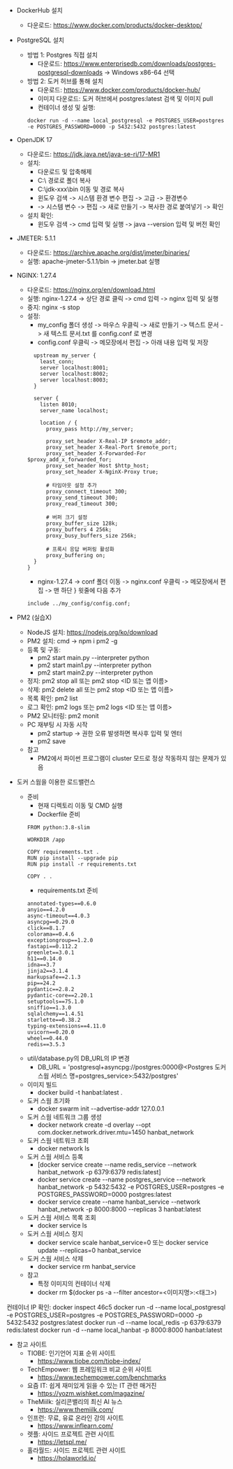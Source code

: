* DockerHub 설치
  * 다운로드: https://www.docker.com/products/docker-desktop/

* PostgreSQL 설치
  * 방법 1: Postgres 직접 설치
    * 다운로드: https://www.enterprisedb.com/downloads/postgres-postgresql-downloads -> Windows x86-64 선택
  * 방법 2: 도커 허브를 통해 설치
    * 다운로드: https://www.docker.com/products/docker-hub/
    * 이미지 다운로드: 도커 허브에서 postgres:latest 검색 및 이미지 pull
    * 컨테이너 생성 및 실행:
    ```
    docker run -d --name local_postgresql -e POSTGRES_USER=postgres -e POSTGRES_PASSWORD=0000 -p 5432:5432 postgres:latest
    ```

* OpenJDK 17 
  * 다운로드: https://jdk.java.net/java-se-ri/17-MR1
  * 설치:
    * 다운로드 및 압축해제
    * C:\ 경로로 폴더 복사
    * C:\jdk-xxx\bin 이동 및 경로 복사
    * 윈도우 검색 -> 시스템 환경 변수 편집 -> 고급 -> 환경변수 
    * -> 시스템 변수 -> 편집 -> 새로 만들기 -> 복사한 경로 붙여넣기 -> 확인
  * 설치 확인:
    * 윈도우 검색 -> cmd 입력 및 실행 -> java --version 입력 및 버전 확인


* JMETER: 5.1.1
  * 다운로드: https://archive.apache.org/dist/jmeter/binaries/
  * 실행: apache-jmeter-5.1.1/bin -> jmeter.bat 실행


* NGINX: 1.27.4
  * 다운로드: https://nginx.org/en/download.html
  * 실행: nginx-1.27.4 -> 상단 경로 클릭 -> cmd 입력 -> nginx 입력 및 실행
  * 중지: nginx -s stop
  * 설정: 
    * my_config 폴더 생성 -> 마우스 우클릭 -> 새로 만들기 -> 텍스트 문서 -> 새 텍스트 문서.txt 를 config.conf 로 변경
    * config.conf 우클릭 -> 메모장에서 편집 -> 아래 내용 입력 및 저장
    ```
      upstream my_server {
        least_conn;
        server localhost:8001;
        server localhost:8002;
        server localhost:8003;
      }

      server {
        listen 8010;
        server_name localhost;
  
        location / {
          proxy_pass http://my_server;
          
          proxy_set_header X-Real-IP $remote_addr;
          proxy_set_header X-Real-Port $remote_port;
          proxy_set_header X-Forwarded-For $proxy_add_x_forwarded_for;
          proxy_set_header Host $http_host;
          proxy_set_header X-NginX-Proxy true;

          # 타임아웃 설정 추가
          proxy_connect_timeout 300;
          proxy_send_timeout 300;
          proxy_read_timeout 300;
          
          # 버퍼 크기 설정
          proxy_buffer_size 128k;
          proxy_buffers 4 256k;
          proxy_busy_buffers_size 256k;
          
          # 프록시 응답 버퍼링 활성화
          proxy_buffering on;
      }
    }
    ```
    * nginx-1.27.4 -> conf 폴더 이동 -> nginx.conf 우클릭 -> 메모장에서 편집 -> 맨 하단 } 윗줄에 다음 추가
    ```
    include ../my_config/config.conf;
    ```

* PM2 (실습X)
  * NodeJS 설치: https://nodejs.org/ko/download
  * PM2 설치: cmd -> npm i pm2 -g
  * 등록 및 구동: 
    * pm2 start main.py --interpreter python
    * pm2 start main1.py --interpreter python
    * pm2 start main2.py --interpreter python
  * 정지: pm2 stop all 또는 pm2 stop <ID 또는 앱 이름>
  * 삭제: pm2 delete all 또는 pm2 stop <ID 또는 앱 이름>
  * 목록 확인: pm2 list
  * 로그 확인: pm2 logs 또는 pm2 logs <ID 또는 앱 이름>
  * PM2 모니터링: pm2 monit
  * PC 재부팅 시 자동 시작
    * pm2 startup -> 권한 오류 발생하면 복사후 입력 및 엔터
    * pm2 save
  * 참고
    * PM2에서 파이썬 프로그램이 cluster 모드로 정상 작동하지 않는 문제가 있음


* 도커 스웜을 이용한 로드밸런스
  * 준비
    * 현재 디렉토리 이동 및 CMD 실행 
    * Dockerfile 준비
    ```
    FROM python:3.8-slim
    
    WORKDIR /app
    
    COPY requirements.txt .
    RUN pip install --upgrade pip
    RUN pip install -r requirements.txt
    
    COPY . .
    ```
    * requirements.txt 준비
    ```
    annotated-types==0.6.0
    anyio==4.2.0
    async-timeout==4.0.3
    asyncpg==0.29.0
    click==8.1.7
    colorama==0.4.6
    exceptiongroup==1.2.0
    fastapi==0.112.2
    greenlet==3.0.1
    h11==0.14.0
    idna==3.7
    jinja2==3.1.4
    markupsafe==2.1.3
    pip==24.2
    pydantic==2.8.2
    pydantic-core==2.20.1
    setuptools==75.1.0
    sniffio==1.3.0
    sqlalchemy==1.4.51
    starlette==0.38.2
    typing-extensions==4.11.0
    uvicorn==0.20.0
    wheel==0.44.0
    redis==3.5.3
    ```
  * util/database.py의 DB_URL의 IP 변경
    * DB_URL = 'postgresql+asyncpg://postgres:0000@<Postgres 도커 스웜 서비스 명=postgres_service>:5432/postgres'
  * 이미지 빌드
    * docker build -t hanbat:latest .
  * 도커 스웜 초기화
    * docker swarm init --advertise-addr 127.0.0.1
  * 도커 스웜 네트워크 그룹 생성
    * docker network create -d overlay --opt com.docker.network.driver.mtu=1450 hanbat_network
  * 도커 스웜 네트워크 조회
    * docker network ls 
  * 도커 스웜 서비스 등록
    * [docker service create --name redis_service --network hanbat_network -p 6379:6379 redis:latest] 
    * docker service create --name postgres_service --network hanbat_network -p 5432:5432 -e POSTGRES_USER=postgres -e POSTGRES_PASSWORD=0000 postgres:latest
    * docker service create --name hanbat_service --network hanbat_network -p 8000:8000 --replicas 3 hanbat:latest
  * 도커 스웜 서비스 목록 조회
    * docker service ls
  * 도커 스웜 서비스 정지
    * docker service scale hanbat_service=0 또는 docker service update --replicas=0 hanbat_service
  * 도커 스웜 서비스 삭제
    * docker service rm hanbat_service
  * 참고
    * 특정 이미지의 컨테이너 삭제
    * docker rm $(docker ps -a --filter ancestor=<이미지명>:<태그>)


컨테이너 IP 확인: docker inspect 46c5
docker run -d --name local_postgresql -e POSTGRES_USER=postgres -e POSTGRES_PASSWORD=0000 -p 5432:5432 postgres:latest
docker run -d --name local_redis -p 6379:6379 redis:latest
docker run -d --name local_hanbat -p 8000:8000 hanbat:latest


* 참고 사이트
  * TIOBE: 인기언어 지표 순위 사이트
    * https://www.tiobe.com/tiobe-index/
  * TechEmpower: 웹 프레임워크 비교 순위 사이트
    * https://www.techempower.com/benchmarks
  * 요즘 IT: 쉽게 재미있게 읽을 수 있는 IT 관련 매거진
    * https://yozm.wishket.com/magazine/
  * TheMiilk: 실리콘밸리의 최신 AI 뉴스
    * https://www.themiilk.com/
  * 인프런: 무료, 유료 온라인 강의 사이트
    * https://www.inflearn.com/
  * 렛플: 사이드 프로젝트 관련 사이트
    * https://letspl.me/
  * 홀라월드: 사이드 프로젝트 관련 사이트
    * https://holaworld.io/
